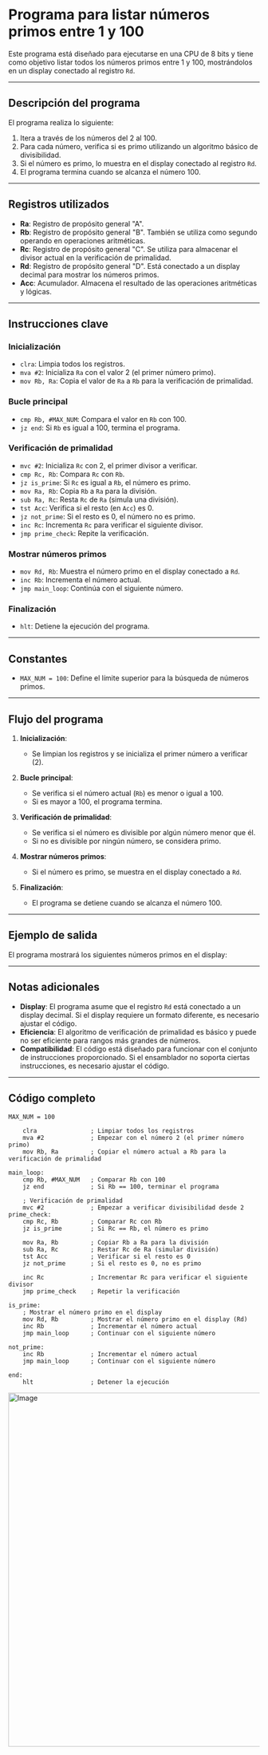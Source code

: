 # Programa para listar números primos entre 1 y 100

Este programa está diseñado para ejecutarse en una CPU de 8 bits y tiene como objetivo listar todos los números primos entre 1 y 100, mostrándolos en un display conectado al registro `Rd`.

---

## Descripción del programa

El programa realiza lo siguiente:
1. Itera a través de los números del 2 al 100.
2. Para cada número, verifica si es primo utilizando un algoritmo básico de divisibilidad.
3. Si el número es primo, lo muestra en el display conectado al registro `Rd`.
4. El programa termina cuando se alcanza el número 100.

---

## Registros utilizados

- **Ra**: Registro de propósito general "A".
- **Rb**: Registro de propósito general "B". También se utiliza como segundo operando en operaciones aritméticas.
- **Rc**: Registro de propósito general "C". Se utiliza para almacenar el divisor actual en la verificación de primalidad.
- **Rd**: Registro de propósito general "D". Está conectado a un display decimal para mostrar los números primos.
- **Acc**: Acumulador. Almacena el resultado de las operaciones aritméticas y lógicas.

---

## Instrucciones clave

### Inicialización
- `clra`: Limpia todos los registros.
- `mva #2`: Inicializa `Ra` con el valor 2 (el primer número primo).
- `mov Rb, Ra`: Copia el valor de `Ra` a `Rb` para la verificación de primalidad.

### Bucle principal
- `cmp Rb, #MAX_NUM`: Compara el valor en `Rb` con 100.
- `jz end`: Si `Rb` es igual a 100, termina el programa.

### Verificación de primalidad
- `mvc #2`: Inicializa `Rc` con 2, el primer divisor a verificar.
- `cmp Rc, Rb`: Compara `Rc` con `Rb`.
- `jz is_prime`: Si `Rc` es igual a `Rb`, el número es primo.
- `mov Ra, Rb`: Copia `Rb` a `Ra` para la división.
- `sub Ra, Rc`: Resta `Rc` de `Ra` (simula una división).
- `tst Acc`: Verifica si el resto (en `Acc`) es 0.
- `jz not_prime`: Si el resto es 0, el número no es primo.
- `inc Rc`: Incrementa `Rc` para verificar el siguiente divisor.
- `jmp prime_check`: Repite la verificación.

### Mostrar números primos
- `mov Rd, Rb`: Muestra el número primo en el display conectado a `Rd`.
- `inc Rb`: Incrementa el número actual.
- `jmp main_loop`: Continúa con el siguiente número.

### Finalización
- `hlt`: Detiene la ejecución del programa.

---

## Constantes

- `MAX_NUM = 100`: Define el límite superior para la búsqueda de números primos.

---

## Flujo del programa

1. **Inicialización**:
   - Se limpian los registros y se inicializa el primer número a verificar (2).

2. **Bucle principal**:
   - Se verifica si el número actual (`Rb`) es menor o igual a 100.
   - Si es mayor a 100, el programa termina.

3. **Verificación de primalidad**:
   - Se verifica si el número es divisible por algún número menor que él.
   - Si no es divisible por ningún número, se considera primo.

4. **Mostrar números primos**:
   - Si el número es primo, se muestra en el display conectado a `Rd`.

5. **Finalización**:
   - El programa se detiene cuando se alcanza el número 100.

---

## Ejemplo de salida

El programa mostrará los siguientes números primos en el display:

---

## Notas adicionales

- **Display**: El programa asume que el registro `Rd` está conectado a un display decimal. Si el display requiere un formato diferente, es necesario ajustar el código.
- **Eficiencia**: El algoritmo de verificación de primalidad es básico y puede no ser eficiente para rangos más grandes de números.
- **Compatibilidad**: El código está diseñado para funcionar con el conjunto de instrucciones proporcionado. Si el ensamblador no soporta ciertas instrucciones, es necesario ajustar el código.

---

## Código completo

```assembly
MAX_NUM = 100

    clra               ; Limpiar todos los registros
    mva #2             ; Empezar con el número 2 (el primer número primo)
    mov Rb, Ra         ; Copiar el número actual a Rb para la verificación de primalidad

main_loop:
    cmp Rb, #MAX_NUM   ; Comparar Rb con 100
    jz end             ; Si Rb == 100, terminar el programa

    ; Verificación de primalidad
    mvc #2             ; Empezar a verificar divisibilidad desde 2
prime_check:
    cmp Rc, Rb         ; Comparar Rc con Rb
    jz is_prime        ; Si Rc == Rb, el número es primo

    mov Ra, Rb         ; Copiar Rb a Ra para la división
    sub Ra, Rc         ; Restar Rc de Ra (simular división)
    tst Acc            ; Verificar si el resto es 0
    jz not_prime       ; Si el resto es 0, no es primo

    inc Rc             ; Incrementar Rc para verificar el siguiente divisor
    jmp prime_check    ; Repetir la verificación

is_prime:
    ; Mostrar el número primo en el display
    mov Rd, Rb         ; Mostrar el número primo en el display (Rd)
    inc Rb             ; Incrementar el número actual
    jmp main_loop      ; Continuar con el siguiente número

not_prime:
    inc Rb             ; Incrementar el número actual
    jmp main_loop      ; Continuar con el siguiente número

end:
    hlt                ; Detener la ejecución
```
<img width="710" alt="Image" src="https://github.com/user-attachments/assets/23a96f2a-6e3e-4348-992b-f79ee51175cf" />
